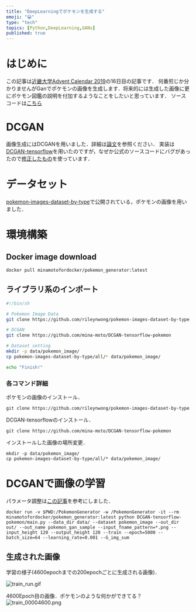 ```yaml
---
title: "DeepLearningでポケモンを生成する"
emoji: "😀"
type: "tech"
topics: [Python,DeepLearning,GANs]
published: true
---
```

# はじめに
この記事は[近畿大学Advent Calendar 2019](https://qiita.com/advent-calendar/2019/kindai)の16日目の記事です．
何番煎じか分かりませんがGanでポケモンの画像を生成します．将来的には生成した画像に更にポケモン図鑑の説明を付加するようなことをしたいと思っています．
ソースコードは[こちら](https://github.com/mina-moto/PokemonGenerator/)

# DCGAN
画像生成にはDCGANを用いました．詳細は[論文](https://arxiv.org/abs/1511.06434)を参照ください．
実装は[DCGAN-tensorflow](https://github.com/carpedm20/DCGAN-tensorflow)を用いたのですが，なぜか公式のソースコードにバグがあったので[修正したもの](https://github.com/mina-moto/DCGAN-tensorflow-pokemon)を使っています．

# データセット

[pokemon-images-dataset-by-type](https://github.com/rileynwong/pokemon-images-dataset-by-type)で公開されている，ポケモンの画像を用いました．

# 環境構築

## Docker image download
```
docker pull minamotofordocker/pokemon_generator:latest
```

## ライブラリ系のインポート
```setup.sh
#!/bin/sh

# Pokemon Image Data
git clone https://github.com/rileynwong/pokemon-images-dataset-by-type

# DCGAN
git clone https://github.com/mina-moto/DCGAN-tensorflow-pokemon

# Dataset setting
mkdir -p data/pokemon_image/
cp pokemon-images-dataset-by-type/all/* data/pokemon_image/

echo "Finish!"
```
### 各コマンド詳細
ポケモンの画像のインストール．

```
git clone https://github.com/rileynwong/pokemon-images-dataset-by-type
```

DCGAN-tensorflowのインストール．

```
git clone https://github.com/mina-moto/DCGAN-tensorflow-pokemon
```

インストールした画像の場所変更．

```
mkdir -p data/pokemon_image/
cp pokemon-images-dataset-by-type/all/* data/pokemon_image/
```


# DCGANで画像の学習

パラメータ調整は[この記事](https://qiita.com/yoyoyo_/items/4df8d78b5118190bbcd2)を参考にしました．

```shell
docker run -v $PWD:/PokemonGenerator -w /PokemonGenerator -it --rm minamotofordocker/pokemon_generator:latest python DCGAN-tensorflow-pokemon/main.py --data_dir data/ --dataset pokemon_image --out_dir out/ --out_name pokemon_gan_sample --input_fname_pattern=*.png --input_height 120 --output_height 120 --train --epoch=5000 --batch_size=64 --learning_rate=0.001 --G_img_sum
```

## 生成された画像

学習の様子(4600epochまでの200epochごとに生成される画像)．

![train_run.gif](https://qiita-image-store.s3.ap-northeast-1.amazonaws.com/0/250461/18ef1e4a-62f9-d084-4621-4ba24ba7a586.gif)

4600Epoch目の画像．ポケモンのような何かができてる？
![train_00004600.png](https://qiita-image-store.s3.ap-northeast-1.amazonaws.com/0/250461/8c95237d-c1b4-f260-7ce7-def155ffa4e7.png)

